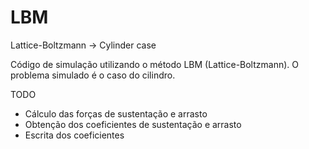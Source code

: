 # LBM
Lattice-Boltzmann -> Cylinder case

Código de simulação utilizando o método LBM (Lattice-Boltzmann).
O problema simulado é o caso do cilindro.

TODO
* Cálculo das forças de sustentação e arrasto
* Obtenção dos coeficientes de sustentação e arrasto
* Escrita dos coeficientes
